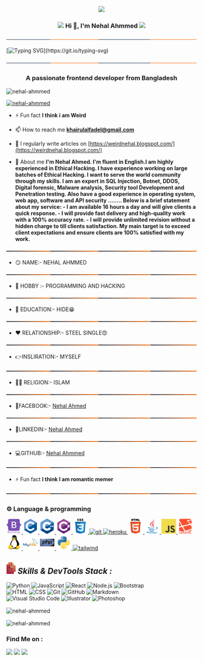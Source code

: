 

<p align="center"><img src="https://img.shields.io/badge/MADE%20IN BANGLADESHI-BLACKHAT HACKER AND PROGRAMMER-green?colorA=%23ff0000&colorB=%23017e40&style=flat-square">
 
<h3 align="center">
  <img src="https://emoji.discord.st/emojis/768b108d-274f-4f44-a634-8477b16efce7.gif" width="25">
    Hi 👋, I'm Nehal Ahmmed  
  <img src="https://emoji.discord.st/emojis/768b108d-274f-4f44-a634-8477b16efce7.gif" width="25">
</h3>
 
<img align="center" alt="line" src="https://github.com/DalpatRathore/dalpatrathore/blob/main/assets/images/line-1.svg">
 
[![Typing SVG](https://readme-typing-svg.herokuapp.com?color=%23F70B10&size=27&lines=I+am+Nehal+Ahmmed;+Certified+Professional+BlackHat+Hacker;+We+are+Weird;Thank+You+Everyone;)](https://git.io/typing-svg)
 
</p>
 
<img align="center" alt="line" src="https://github.com/DalpatRathore/dalpatrathore/blob/main/assets/images/line-1.svg">
 
<h3 align="center">A passionate frontend developer from Bangladesh</h3>

<p align="left"> <img src="https://komarev.com/ghpvc/?username=nehal-ahmmed&label=Profile%20views&color=0e75b6&style=flat" alt="nehal-ahmmed" /> </p>

<p align="left"> <a href="https://github.com/ryo-ma/github-profile-trophy"><img src="https://github-profile-trophy.vercel.app/?username=nehal-ahmmed" alt="nehal-ahmmed" /></a> </p>


- ⚡ Fun fact **I think i am Weird**

- 📫 How to reach me **khairulalfadel@gmail.com**

- 📝 I regularly write articles on [https://weirdnehal.blogspot.com/](https://weirdnehal.blogspot.com/)

- 💬 About me **I'm Nehal Ahmed. I'm fluent in English.I am highly experienced in Ethical Hacking. I have experience working on large batches of Ethical Hacking. I want to serve the world community through my skills. I am an expert in SQL Injection, Botnet, DDOS, Digital forensic, Malware analysis, Security tool Development and Penetration testing. Also have a good experience in operating system, web app, software and API security ........ Below is a brief statement about my service: - I am available 16 hours a day and will give clients a quick response. - I will provide fast delivery and high-quality work with a 100% accuracy rate. - I will provide unlimited revision without a hidden charge to till clients satisfaction. My main target is to exceed client expectations and ensure clients are 100% satisfied with my work.**


 


 
 
<img align="center" alt="line" src="https://github.com/DalpatRathore/dalpatrathore/blob/main/assets/images/line-2.svg">
 
- 😏 NAME:- NEHAL AHMMED
 
<img align="center" alt="line" src="https://github.com/DalpatRathore/dalpatrathore/blob/main/assets/images/line-2.svg">
 
- 🤨 HOBBY :- PROGRAMMING AND HACKING
 
<img align="center" alt="line" src="https://github.com/DalpatRathore/dalpatrathore/blob/main/assets/images/line-2.svg">
 
- 📕 EDUCATION:- HIDE😁
 
<img align="center" alt="line" src="https://github.com/DalpatRathore/dalpatrathore/blob/main/assets/images/line-2.svg">
 
- ❤ RELATIONSHIP:- STEEL SINGLE😍
 
<img align="center" alt="line" src="https://github.com/DalpatRathore/dalpatrathore/blob/main/assets/images/line-2.svg">
 
- 👉INSLIRATION:- MYSELF
 
<img align="center" alt="line" src="https://github.com/DalpatRathore/dalpatrathore/blob/main/assets/images/line-2.svg">
 
- 🤲🏻 RELIGION:- ISLAM
 
<img align="center" alt="line" src="https://github.com/DalpatRathore/dalpatrathore/blob/main/assets/images/line-2.svg">
 
- 📱FACEBOOK:- [Nehal Ahmed](https://www.facebook.com/nehal.ahmed6)
 
<img align="center" alt="line" src="https://github.com/DalpatRathore/dalpatrathore/blob/main/assets/images/line-2.svg">
 
- 📱LINKEDIN:- [Nehal Ahmed](https://www.linkedin.com/in/weirdnehal/)
 
<img align="center" alt="line" src="https://github.com/DalpatRathore/dalpatrathore/blob/main/assets/images/line-2.svg">
 
- 💻GITHUB:- [Nehal Ahmmed](https://github.com/nehal-ahmmed)
 
<img align="center" alt="line" src="https://github.com/DalpatRathore/dalpatrathore/blob/main/assets/images/line-2.svg">
 
- ⚡ Fun fact **I think I am romantic memer**
 
<img align="center" alt="line" src="https://github.com/DalpatRathore/dalpatrathore/blob/main/assets/images/line-2.svg">
 
 

 
### ⚙️   Language & programming
 
<p align="left"> <a href="https://getbootstrap.com" target="_blank"> <img src="https://raw.githubusercontent.com/devicons/devicon/master/icons/bootstrap/bootstrap-plain-wordmark.svg" alt="bootstrap" width="40" height="40"/> </a> <a href="https://www.cprogramming.com/" target="_blank"> <img src="https://raw.githubusercontent.com/devicons/devicon/master/icons/c/c-original.svg" alt="c" width="40" height="40"/> </a> <a href="https://www.w3schools.com/cpp/" target="_blank"> <img src="https://raw.githubusercontent.com/devicons/devicon/master/icons/cplusplus/cplusplus-original.svg" alt="cplusplus" width="40" height="40"/> </a> <a href="https://www.w3schools.com/cs/" target="_blank"> <img src="https://raw.githubusercontent.com/devicons/devicon/master/icons/csharp/csharp-original.svg" alt="csharp" width="40" height="40"/> </a> <a href="https://www.w3schools.com/css/" target="_blank"> <img src="https://raw.githubusercontent.com/devicons/devicon/master/icons/css3/css3-original-wordmark.svg" alt="css3" width="40" height="40"/> </a> <a href="https://git-scm.com/" target="_blank"> <img src="https://www.vectorlogo.zone/logos/git-scm/git-scm-icon.svg" alt="git" width="40" height="40"/> </a> <a href="https://heroku.com" target="_blank"> <img src="https://www.vectorlogo.zone/logos/heroku/heroku-icon.svg" alt="heroku" width="40" height="40"/> </a> <a href="https://www.w3.org/html/" target="_blank"> <img src="https://raw.githubusercontent.com/devicons/devicon/master/icons/html5/html5-original-wordmark.svg" alt="html5" width="40" height="40"/> </a> <a href="https://www.java.com" target="_blank"> <img src="https://raw.githubusercontent.com/devicons/devicon/master/icons/java/java-original.svg" alt="java" width="40" height="40"/> </a> <a href="https://developer.mozilla.org/en-US/docs/Web/JavaScript" target="_blank"> <img src="https://raw.githubusercontent.com/devicons/devicon/master/icons/javascript/javascript-original.svg" alt="javascript" width="40" height="40"/> </a> <a href="https://laravel.com/" target="_blank"> <img src="https://raw.githubusercontent.com/devicons/devicon/master/icons/laravel/laravel-plain-wordmark.svg" alt="laravel" width="40" height="40"/> </a> <a href="https://www.linux.org/" target="_blank"> <img src="https://raw.githubusercontent.com/devicons/devicon/master/icons/linux/linux-original.svg" alt="linux" width="40" height="40"/> </a> <a href="https://www.mysql.com/" target="_blank"> <img src="https://raw.githubusercontent.com/devicons/devicon/master/icons/mysql/mysql-original-wordmark.svg" alt="mysql" width="40" height="40"/> </a> <a href="https://www.php.net" target="_blank"> <img src="https://raw.githubusercontent.com/devicons/devicon/master/icons/php/php-original.svg" alt="php" width="40" height="40"/> </a> <a href="https://www.python.org" target="_blank"> <img src="https://raw.githubusercontent.com/devicons/devicon/master/icons/python/python-original.svg" alt="python" width="40" height="40"/> </a> <a href="https://tailwindcss.com/" target="_blank"> <img src="https://www.vectorlogo.zone/logos/tailwindcss/tailwindcss-icon.svg" alt="tailwind" width="40" height="40"/> </a> </p>
 
<h2><img width="25" src="https://github.com/DalpatRathore/dalpatrathore/blob/main/assets/icons/icon-skills.png" /><i> Skills & DevTools Stack :</i></h2>
 
![Python](https://img.shields.io/badge/-Python-05122A?style=flat&logo=python) 
![JavaScript](https://img.shields.io/badge/-JavaScript-05122A?style=flat&logo=javascript) 
![React](https://img.shields.io/badge/-React-05122A?style=flat&logo=react) 
![Node.js](https://img.shields.io/badge/-Node.js-05122A?style=flat&logo=node.js) 
![Bootstrap](https://img.shields.io/badge/-Bootstrap-05122A?style=flat&logo=bootstrap&logoColor=563D7C)\
![HTML](https://img.shields.io/badge/-HTML-05122A?style=flat&logo=HTML5) 
![CSS](https://img.shields.io/badge/-CSS-05122A?style=flat&logo=CSS3&logoColor=1572B6) 
![Git](https://img.shields.io/badge/-Git-05122A?style=flat&logo=git) 
![GitHub](https://img.shields.io/badge/-GitHub-05122A?style=flat&logo=github) 
![Markdown](https://img.shields.io/badge/-Markdown-05122A?style=flat&logo=markdown)\
![Visual Studio Code](https://img.shields.io/badge/-Visual%20Studio%20Code-05122A?style=flat&logo=visual-studio-code&logoColor=007ACC) 
![Illustrator](https://img.shields.io/badge/-Illustrator-05122A?style=flat&logo=adobe-illustrator) 
![Photoshop](https://img.shields.io/badge/-Photoshop-05122A?style=flat&logo=adobe-photoshop) 


 
<p><img align="center" src="https://github-readme-stats.vercel.app/api/top-langs?username=nehal-ahmmed&show_icons=true&locale=en&layout=compact" alt="nehal-ahmmed" /></p>

<p><img align="center" src="https://github-readme-streak-stats.herokuapp.com/?user=nehal-ahmmed&" alt="nehal-ahmmed" /></p>
 


### Find Me on :
<p align="left">
 <a href="https://github.com/nehal-ahmmed" target="_blank"><img src="https://img.shields.io/badge/Github-Nehal--Ahmmed-green?style=for-the-badge&logo=github"></a>
 <a href="https://www.instagram.com/nehalahmed.10" target="_blank"><img src="https://img.shields.io/badge/IG-%40nehalahmed.10-red?style=for-the-badge&logo=instagram"></a>
<a href="https://m.me/nehal.ahmed6" target="_blank"><img src="https://img.shields.io/badge/Chat-Messenger-blue?style=for-the-badge&logo=messenger"></a>
</p>





